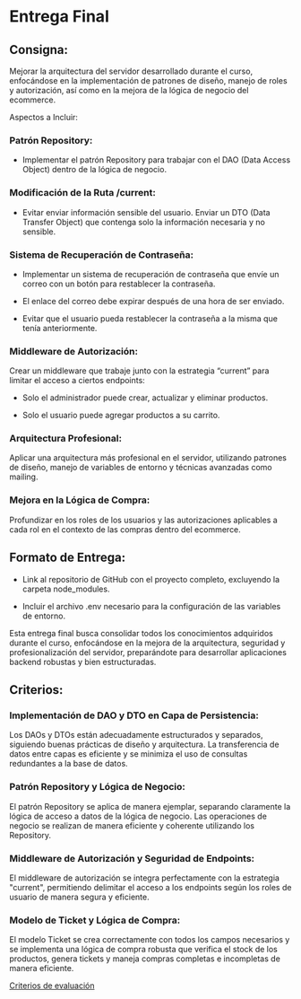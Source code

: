 # Entrega Final

## Consigna:

Mejorar la arquitectura del servidor desarrollado durante el curso, enfocándose en la implementación de patrones de diseño, manejo de roles y autorización, así como en la mejora de la lógica de negocio del ecommerce.

Aspectos a Incluir:

### Patrón Repository:

- Implementar el patrón Repository para trabajar con el DAO (Data Access Object) dentro de la lógica de negocio.

### Modificación de la Ruta /current:

- Evitar enviar información sensible del usuario. Enviar un DTO (Data Transfer Object) que contenga solo la información necesaria y no sensible.

### Sistema de Recuperación de Contraseña:

- Implementar un sistema de recuperación de contraseña que envíe un correo con un botón para restablecer la contraseña.

- El enlace del correo debe expirar después de una hora de ser enviado.

- Evitar que el usuario pueda restablecer la contraseña a la misma que tenía anteriormente.

### Middleware de Autorización:

Crear un middleware que trabaje junto con la estrategia “current” para limitar el acceso a ciertos endpoints:

- Solo el administrador puede crear, actualizar y eliminar productos.

- Solo el usuario puede agregar productos a su carrito.

### Arquitectura Profesional:

Aplicar una arquitectura más profesional en el servidor, utilizando patrones de diseño, manejo de variables de entorno y técnicas avanzadas como mailing.

### Mejora en la Lógica de Compra:

Profundizar en los roles de los usuarios y las autorizaciones aplicables a cada rol en el contexto de las compras dentro del ecommerce.

## Formato de Entrega:

- Link al repositorio de GitHub con el proyecto completo, excluyendo la carpeta node_modules.

- Incluir el archivo .env necesario para la configuración de las variables de entorno.

Esta entrega final busca consolidar todos los conocimientos adquiridos durante el curso, enfocándose en la mejora de la arquitectura, seguridad y profesionalización del servidor, preparándote para desarrollar aplicaciones backend robustas y bien estructuradas.

## Criterios:

### Implementación de DAO y DTO en Capa de Persistencia:

Los DAOs y DTOs están adecuadamente estructurados y separados, siguiendo buenas prácticas de diseño y arquitectura. La transferencia de datos entre capas es eficiente y se minimiza el uso de consultas redundantes a la base de datos.

### Patrón Repository y Lógica de Negocio:

El patrón Repository se aplica de manera ejemplar, separando claramente la lógica de acceso a datos de la lógica de negocio. Las operaciones de negocio se realizan de manera eficiente y coherente utilizando los Repository.

### Middleware de Autorización y Seguridad de Endpoints:

El middleware de autorización se integra perfectamente con la estrategia "current", permitiendo delimitar el acceso a los endpoints según los roles de usuario de manera segura y eficiente.

### Modelo de Ticket y Lógica de Compra:

El modelo Ticket se crea correctamente con todos los campos necesarios y se implementa una lógica de compra robusta que verifica el stock de los productos, genera tickets y maneja compras completas e incompletas de manera eficiente.

[Criterios de evaluación](https://drive.google.com/file/d/1cCLF7IUlV17AG9prMh7FYFOa9jqr_IVY/view?usp=drive_link)

